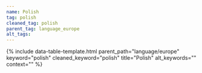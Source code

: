 ```yaml
---
name: Polish
tag: polish
cleaned_tag: polish
parent_tag: language_europe
alt_tags: 
---
```


{% include data-table-template.html 
  parent_path="language/europe" 
  keyword="polish" 
  cleaned_keyword="polish" 
  title="Polish"
  alt_keywords=""
  context=""
%}

